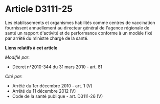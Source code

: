 # Article D3111-25

Les établissements et organismes habilités comme centres de vaccination fournissent annuellement au directeur général de
l'agence régionale de santé un rapport d'activité et de performance conforme à un modèle fixé par arrêté du ministre chargé
de la santé.

**Liens relatifs à cet article**

_Modifié par_:

  - Décret n°2010-344 du 31 mars 2010 - art. 81

_Cité par_:

  - Arrêté du 1er décembre 2010 - art. 1 (V)
  - Arrêté du 11 décembre 2012 (V)
  - Code de la santé publique - art. D3111-26 (V)
